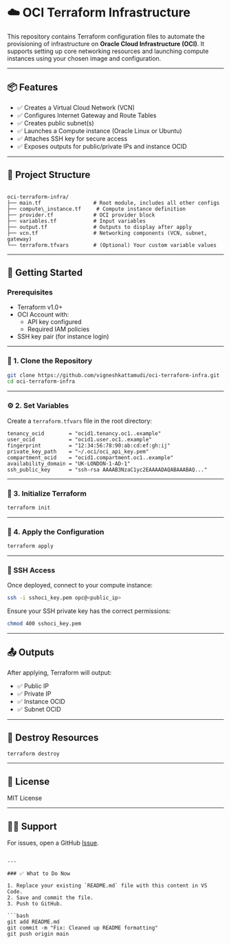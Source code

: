 # ☁️ OCI Terraform Infrastructure

This repository contains Terraform configuration files to automate the provisioning of infrastructure on **Oracle Cloud Infrastructure (OCI)**. It supports setting up core networking resources and launching compute instances using your chosen image and configuration.

---

## 📦 Features

- ✅ Creates a Virtual Cloud Network (VCN)
- ✅ Configures Internet Gateway and Route Tables
- ✅ Creates public subnet(s)
- ✅ Launches a Compute instance (Oracle Linux or Ubuntu)
- ✅ Attaches SSH key for secure access
- ✅ Exposes outputs for public/private IPs and instance OCID

---

## 📁 Project Structure

```

oci-terraform-infra/
├── main.tf                 # Root module, includes all other configs
├── compute\_instance.tf     # Compute instance definition
├── provider.tf             # OCI provider block
├── variables.tf            # Input variables
├── output.tf               # Outputs to display after apply
├── vcn.tf                  # Networking components (VCN, subnet, gateway)
└── terraform.tfvars        # (Optional) Your custom variable values

````

---

## 🚀 Getting Started

### Prerequisites

- Terraform v1.0+
- OCI Account with:
  - API key configured
  - Required IAM policies
- SSH key pair (for instance login)

---

### 🧰 1. Clone the Repository

```bash
git clone https://github.com/vigneshkattamudi/oci-terraform-infra.git
cd oci-terraform-infra
````

---

### ⚙️ 2. Set Variables

Create a `terraform.tfvars` file in the root directory:

```hcl
tenancy_ocid        = "ocid1.tenancy.oc1..example"
user_ocid           = "ocid1.user.oc1..example"
fingerprint         = "12:34:56:78:90:ab:cd:ef:gh:ij"
private_key_path    = "~/.oci/oci_api_key.pem"
compartment_ocid    = "ocid1.compartment.oc1..example"
availability_domain = "UK-LONDON-1-AD-1"
ssh_public_key      = "ssh-rsa AAAAB3NzaC1yc2EAAAADAQABAAABAQ..."
```

---

### 🔧 3. Initialize Terraform

```bash
terraform init
```

---

### 🚀 4. Apply the Configuration

```bash
terraform apply
```

---

### 🔐 SSH Access

Once deployed, connect to your compute instance:

```bash
ssh -i sshoci_key.pem opc@<public_ip>
```

Ensure your SSH private key has the correct permissions:

```bash
chmod 400 sshoci_key.pem
```

---

## 📤 Outputs

After applying, Terraform will output:

* ✅ Public IP
* ✅ Private IP
* ✅ Instance OCID
* ✅ Subnet OCID

---

## 🧹 Destroy Resources

```bash
terraform destroy
```

---

## 🧾 License

MIT License

---

## 🙋‍♂️ Support

For issues, open a GitHub [Issue](https://github.com/vigneshkattamudi/oci-terraform-infra/issues).

````

---

### ✅ What to Do Now

1. Replace your existing `README.md` file with this content in VS Code.
2. Save and commit the file.
3. Push to GitHub.

```bash
git add README.md
git commit -m "Fix: Cleaned up README formatting"
git push origin main
````